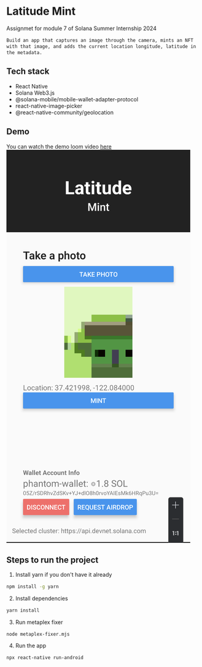 
# Latitude Mint
Assignmet for module 7 of Solana Summer Internship 2024
```
Build an app that captures an image through the camera, mints an NFT with that image, and adds the current location longitude, latitude in the metadata.
```


## Tech stack
- React Native
- Solana Web3.js
- @solana-mobile/mobile-wallet-adapter-protocol
- react-native-image-picker
- @react-native-community/geolocation

## Demo
You can watch the demo loom video [here](https://www.loom.com/share/dbef2675a7a249ee931b43c1395ce008?sid=370b0bf4-062b-4c29-bed8-d4f3657860d8)
![demo](demo.png)

## Steps to run the project
1. Install yarn if you don't have it already
```sh
npm install -g yarn
```
2. Install dependencies
```sh
yarn install
```
3. Run metaplex fixer
```
node metaplex-fixer.mjs
```
4. Run the app
```sh
npx react-native run-android
```
